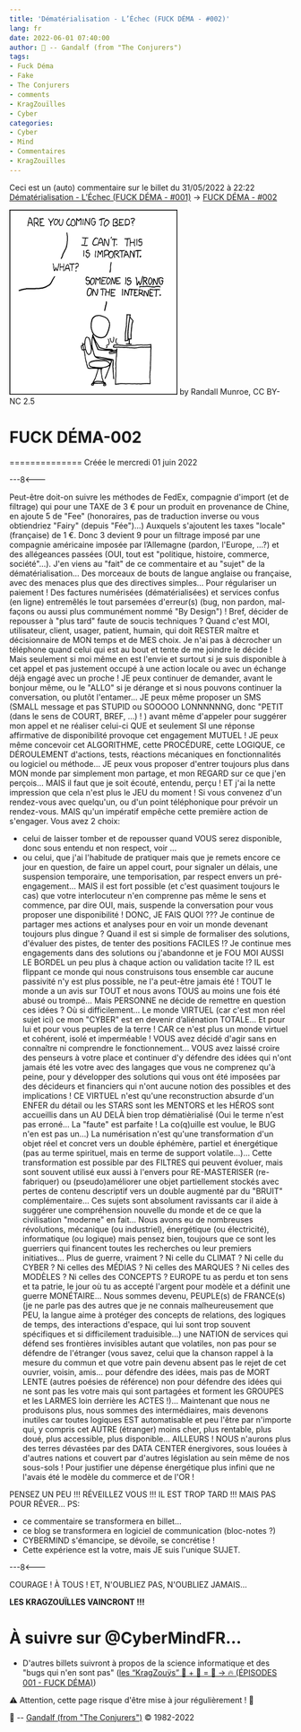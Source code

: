 ```yaml
---
title: 'Dématérialisation - L’Échec (FUCK DÉMA - #002)'
lang: fr
date: 2022-06-01 07:40:00
author: 🧙 -- Gandalf (from "The Conjurers")
tags:
- Fuck Déma
- Fake
- The Conjurers
- comments
- KragZouïlles
- Cyber
categories:
- Cyber
- Mind
- Commentaires
- KragZouïlles
---
```


Ceci est un (auto) commentaire sur le billet du 31/05/2022 à 22:22 [Dématérialisation - L’Échec (FUCK DÉMA - #001)](https://cybermind.fr/fr/Cyber/Dematerialisation_(Echec)/#more) -> [FUCK DÉMA - #002](https://cybermind.fr/fr/Cyber/Dematerialisation_(Echec)/#isso-6)

<img src="/uploads/images/COMMENTS/duty_calls.png" width="300px" heigth="330px">
by Randall Munroe, CC BY-NC 2.5

<!-- more -->

# FUCK DÉMA-002
==============
Créée le mercredi 01 juin 2022

---8<---

Peut-être doit-on suivre les méthodes de FedEx, compagnie d'import (et de filtrage) qui pour une TAXE de 3 € pour un produit en provenance de Chine, en ajoute 5 de "Fee" (honoraires, pas de traduction inverse ou vous obtiendriez "Fairy" (depuis "Fée")…) Auxquels s'ajoutent les taxes "locale" (française) de 1 €. Donc 3 devient 9 pour un filtrage imposé par une compagnie américaine imposée par l’Allemagne (pardon, l'Europe, …?) et des allégeances passées (OUI, tout est "politique, histoire, commerce, société"…).
J'en viens au "fait" de ce commentaire et au "sujet" de la dématérialisation…
Des morceaux de bouts de langue anglaise ou française, avec des menaces plus que des directives simples…
Pour régulariser un paiement !
Des factures numérisées (dématérialisées) et services confus (en ligne) entremêlés le tout parsemées d'erreur(s) (bug, non pardon, mal-façons ou aussi plus communément nommé "By Design") !
Bref, décider de repousser à "plus tard" faute de soucis techniques ?
Quand c'est MOI, utilisateur, client, usager, patient, humain, qui doit RESTER maître et décisionnaire de MON temps et de MES choix.
Je n'ai pas à décrocher un téléphone quand celui qui est au bout et tente de me joindre le décide !
Mais seulement si moi même en est l'envie et surtout si je suis disponible à cet appel et pas justement occupé à une action locale ou avec un échange déjà engagé avec un proche !
JE peux continuer de demander, avant le bonjour même, ou le "ALLO" si je dérange et si nous pouvons continuer la conversation, ou plutôt l'entamer…
JE peux même proposer un SMS (SMALL message et pas STUPID ou SOOOOO LONNNNNNG, donc "PETIT (dans le sens de COURT, BREF, …) ! ) avant même d'appeler pour suggérer mon appel et ne réaliser celui-ci QUE et seulement SI une réponse affirmative de disponibilité provoque cet engagement MUTUEL !
JE peux même concevoir cet ALGORITHME, cette PROCÉDURE, cette LOGIQUE, ce DÉROULEMENT d'actions, tests, réactions mécaniques en fonctionnalités ou logiciel ou méthode…
JE peux vous proposer d'entrer toujours plus dans MON monde par simplement mon partage, et mon REGARD sur ce que j'en perçois…
MAIS il faut que je soit écouté, entendu, perçu !
ET j'ai la nette impression que cela n'est plus le JEU du moment !
Si vous convenez d'un rendez-vous avec quelqu'un, ou d'un point téléphonique pour prévoir un rendez-vous.
MAIS qu'un impératif empêche cette première action de s'engager.
Vous avez 2 choix:
- celui de laisser tomber et de repousser quand VOUS serez disponible, donc sous entendu et non respect, voir …
- ou celui, que j'ai l'habitude de pratiquer mais que je remets encore ce jour en question, de faire un appel court, pour signaler un délais, une suspension temporaire, une temporisation, par respect envers un pré-engagement… MAIS il est fort possible (et c'est quasiment toujours le cas) que votre interlocuteur n'en comprenne pas même le sens et commence, par dire OUI, mais, suspende la conversation pour vous proposer une disponibilité !
DONC, JE FAIS QUOI ???
Je continue de partager mes actions et analyses pour en voir un monde devenant toujours plus dingue ?
Quand il est si simple de formaliser des solutions, d'évaluer des pistes, de tenter des positions FACILES !?
Je continue mes engagements dans des solutions ou j'abandonne et je FOU MOI AUSSI LE BORDEL un peu plus à chaque action ou validation tacite !?
IL est flippant ce monde qui nous construisons tous ensemble car aucune passivité n'y est plus possible, ne l'a peut-être jamais été !
TOUT le monde a un avis sur TOUT et nous avons TOUS au moins une fois été abusé ou trompé…
Mais PERSONNE ne décide de remettre en question ces idées ?
Où si difficilement…
Le monde VIRTUEL (car c'est mon réel sujet ici) ce mon "CYBER" est en devenir d’aliénation TOTALE…
Et pour lui et pour vous peuples de la terre !
CAR ce n'est plus un monde virtuel et cohérent, isolé et imperméable !
VOUS avez décidé d'agir sans en connaître ni comprendre le fonctionnement…
VOUS avez laissé croire des penseurs à votre place et continuer d'y défendre des idées qui n'ont jamais été les votre avec des langages que vous ne comprenez qu'à peine, pour y développer des solutions qui vous ont été imposées par des décideurs et financiers qui n'ont aucune notion des possibles et des implications !
CE VIRTUEL n'est qu'une reconstruction absurde d'un ENFER du détail ou les STARS sont les MENTORS et les HÉROS sont accueillis dans un AU DELÀ bien trop dématièrialisé (Oui le terme n'est pas erroné… La "faute" est parfaite ! La co(q)uille est voulue, le BUG n'en est pas un…)
La numérisation n'est qu'une transformation d'un objet réel et concret vers un double éphémère, partiel et énergétique (pas au terme spirituel, mais en terme de support volatile…)…
Cette transformation est possible par des FILTRES qui peuvent évoluer, mais sont souvent utilisé eux aussi à l'envers pour RE-MASTERISER (re-fabriquer) ou (pseudo)améliorer une objet partiellement stockés avec pertes de contenu descriptif vers un double augmenté par du "BRUIT" complémentaire…
Ces sujets sont absolument ravissants car il aide à suggérer une compréhension nouvelle du monde et de ce que la civilisation "moderne" en fait…
Nous avons eu de nombreuses révolutions, mécanique (ou industriel), énergétique (ou électricité), informatique (ou logique) mais pensez bien, toujours que ce sont les guerriers qui financent toutes les recherches ou leur premiers initiatives…
Plus de guerre, vraiment ?
Ni celle du CLIMAT ?
Ni celle du CYBER ?
Ni celles des MÉDIAS ?
Ni celles des MARQUES ?
Ni celles des MODÈLES ?
Ni celles des CONCEPTS ?
EUROPE tu as perdu et ton sens et ta patrie, le jour où tu as accepté l'argent pour modèle et a définit une guerre MONÉTAIRE…
Nous sommes devenu, PEUPLE(s) de FRANCE(s) (je ne parle pas des autres que je ne connais malheureusement que PEU, la langue aime à protéger des concepts de relations, des logiques de temps, des interactions d'espace, qui lui sont trop souvent spécifiques et si difficilement traduisible…) une NATION de services qui défend ses frontières invisibles autant que volatiles, non pas pour se défendre de l'étranger (vous savez, celui que la chanson rappel à la mesure du commun et que votre pain devenu absent pas le rejet de cet ouvrier, voisin, amis… pour défendre des idées, mais pas de MORT LENTE (autres poésies de référence) non pour défendre des idées qui ne sont pas les votre mais qui sont partagées et forment les GROUPES et les LARMES loin derrière les ACTES !)…
Maintenant que nous ne produisons plus, nous sommes des intermédiaires, mais devenons inutiles car toutes logiques EST automatisable et peu l'être par n'importe qui, y compris cet AUTRE (étranger) moins cher, plus rentable, plus doué, plus accessible, plus disponible… AILLEURS !
NOUS n'aurons plus des terres dévastées par des DATA CENTER énergivores, sous louées à d'autres nations et couvert par d'autres législation au sein même de nos sous-sols !
Pour justifier une dépense énergétique plus infini que ne l'avais été le modèle du commerce et de l'OR !

PENSEZ UN PEU !!!
RÉVEILLEZ VOUS !!!
IL EST TROP TARD !!!
MAIS PAS POUR RÊVER…
PS:
- ce commentaire se transformera en billet…
- ce blog se transformera en logiciel de communication (bloc-notes ?)
- CYBERMIND s'émancipe, se dévoile, se concrétise !
- Cette expérience est la votre, mais JE suis l'unique SUJET.

---8<---

COURAGE !
À TOUS !
ET, N'OUBLIEZ PAS, N'OUBLIEZ JAMAIS…

**LES KRAGZOUÏLLES VAINCRONT !!!**

# À suivre sur @CyberMindFR… #

- D'autres billets suivront à propos de la science informatique et des "bugs qui n'en sont pas" ([les “KragZouÿs” 🧠 + 🧩 = 🧙 -> 🔥 (ÉPISODES 001 - FUCK DÉMA)](https://cybermind.fr/tags/Fuck-Dema/))

⚠️ Attention, cette page risque d'être mise à jour régulièrement ! 👀

🧙 -- [Gandalf (from "The Conjurers")](mailto:Gandalf@Gk2.NET?subject=The%20Conjurers%20%3F) ©️ 1982-2022